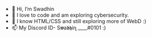 - 👋 Hi, I’m Swadhin
- 👀 I love to code and am exploring cybersecurity.
- 🌱 I know HTML/CSS and still exploring more of WebD :) 
- 📫 My Discord ID- S𝖜a𝖉𝖍iղ ____#0101 :)


